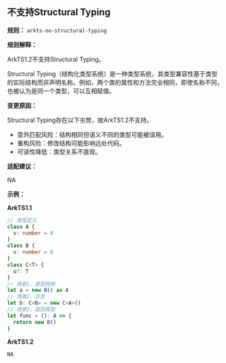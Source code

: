 ## 不支持Structural Typing

**规则：** `arkts-no-structural-typing`

**规则解释：**
 
ArkTS1.2不支持Structural Typing。

Structural Typing（结构化类型系统）是一种类型系统，其类型兼容性基于类型的实际结构而非声明名称。例如，两个类的属性和方法完全相同，即使名称不同，也被认为是同一个类型，可以互相赋值。

**变更原因：**
 
Structural Typing存在以下劣势，故ArkTS1.2不支持。
- 意外匹配风险：结构相同但语义不同的类型可能被误用。
- 重构风险：修改结构可能影响远处代码。
- 可读性降低：类型关系不直观。

**适配建议：**

NA

**示例：**

**ArkTS1.1**

```typescript
// 类型定义
class A {
  v: number = 0
}
class B {
  v: number = 0
}
class C<T> {
  u?: T
}
// 场景1，类型转换
let a = new B() as A
// 场景2，泛型
let b: C<B> = new C<A>()
// 场景3，返回类型
let func = (): A => {
  return new B()
}
```

**ArkTS1.2**
```typescript
NA
```